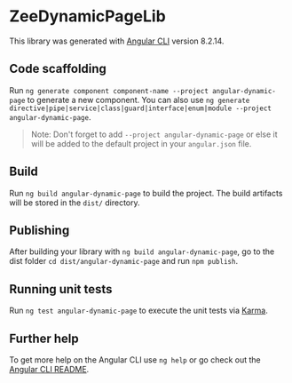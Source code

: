 # ZeeDynamicPageLib

This library was generated with [Angular CLI](https://github.com/angular/angular-cli) version 8.2.14.

## Code scaffolding

Run `ng generate component component-name --project angular-dynamic-page` to generate a new component. You can also use `ng generate directive|pipe|service|class|guard|interface|enum|module --project angular-dynamic-page`.
> Note: Don't forget to add `--project angular-dynamic-page` or else it will be added to the default project in your `angular.json` file. 

## Build

Run `ng build angular-dynamic-page` to build the project. The build artifacts will be stored in the `dist/` directory.

## Publishing

After building your library with `ng build angular-dynamic-page`, go to the dist folder `cd dist/angular-dynamic-page` and run `npm publish`.

## Running unit tests

Run `ng test angular-dynamic-page` to execute the unit tests via [Karma](https://karma-runner.github.io).

## Further help

To get more help on the Angular CLI use `ng help` or go check out the [Angular CLI README](https://github.com/angular/angular-cli/blob/master/README.md).
